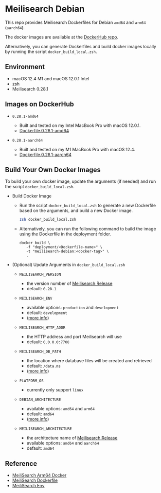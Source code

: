 # Meilisearch Debian
This repo provides Meilisearch Dockerfiles for Debian `amd64` and `arm64` (`aarch64`).

The docker images are available at the [DockerHub
repo](https://hub.docker.com/r/tainvecs/meilisearch-debian).

Alternatively, you can generate Dockerfiles and build docker images locally by
running the script `docker_build_local.zsh`.


## Environment
- macOS 12.4 M1 and macOS 12.0.1 Intel
- zsh
- Meilisearch 0.28.1


## Images on DockerHub
- `0.28.1-amd64`
  - Built and tested on my Intel MacBook Pro with macOS 12.0.1.
  - [Dockerfile.0.28.1-amd64](https://github.com/tainvecs/garage/blob/main/meilisearch/deployment/Dockerfile.0.28.1-amd64)

- `0.28.1-aarch64`
  - Built and tested on my M1 MacBook Pro with macOS 12.4.
  - [Dockerfile.0.28.1-aarch64](https://github.com/tainvecs/garage/blob/main/meilisearch/deployment/Dockerfile.0.28.1-aarch64)


## Build Your Own Docker Images
To build your own docker image, update the arguments (if needed) and run the
script `docker_build_local.zsh`.

- Build Docker Image

  - Run the script `docker_build_local.zsh` to generate a new Dockerfile based on the
    arguments, and build a new Docker image.
    ```sh
    zsh docker_build_local.zsh
    ```

  - Alternatively, you can run the following command to build the image using the
    Dockerfile in the deployment folder.
    ```
    docker build \
       -f "deployment/<Dockerfile-name>" \
       -t "meilisearch-debian:<docker-tag>" \
       .
    ```

- (Optional) Update Arguments in `docker_build_local.zsh`

  - `MEILISEARCH_VERSION`
    - the version number of [Meilisearch Release](https://github.com/meilisearch/meilisearch/releases)
    - default: `0.28.1`

  - `MEILISEARCH_ENV`
    - available options: `production` and `development`
    - default: `development`
    - ([more info](https://docs.meilisearch.com/learn/configuration/instance_options.html#environment))

  - `MEILISEARCH_HTTP_ADDR`
    - the HTTP address and port Meilisearch will use
    - default: `0.0.0.0:7700`

  - `MEILISEARCH_DB_PATH`
    - the location where database files will be created and retrieved
    - default: `/data.ms`
    - ([more info](https://docs.meilisearch.com/learn/configuration/instance_options.html#database-path))

  - `PLATFORM_OS`
    - currently only support `linux`

  - `DEBIAN_ARCHITECTURE`
    - available options: `amd64` and `arm64`
    - default: `amd64`
    - ([more info](https://github.com/docker-library/official-images#architectures-other-than-amd64))

  - `MEILISEARCH_ARCHITECTURE`
    - the architecture name of [Meilisearch Release](https://github.com/meilisearch/meilisearch/releases)
    - available options: `amd64` and `aarch64`
    - default: `amd64`


## Reference
- [MeiliSearch Arm64 Docker](https://github.com/mukul-mehta/MeiliSearch-Arm64-Docker/blob/main/Dockerfile)
- [MeiliSearch Dockerfile](https://github.com/meilisearch/meilisearch/blob/main/Dockerfile)
- [MeiliSearch Env](https://docs.meilisearch.com/learn/configuration/instance_options.html#all-instance-options)
